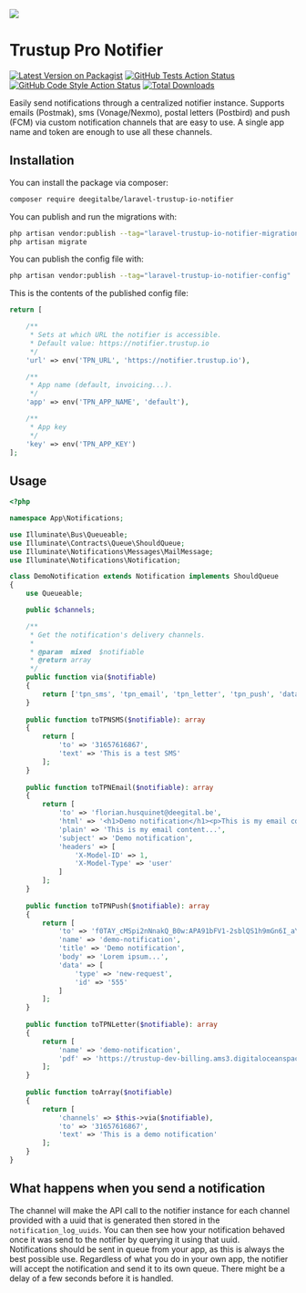 
[<img src="https://github-ads.s3.eu-central-1.amazonaws.com/support-ukraine.svg?t=1" />](https://supportukrainenow.org)

# Trustup Pro Notifier

[![Latest Version on Packagist](https://img.shields.io/packagist/v/deegitalbe/laravel-trustup-io-notifier.svg?style=flat-square)](https://packagist.org/packages/deegitalbe/laravel-trustup-io-notifier)
[![GitHub Tests Action Status](https://img.shields.io/github/workflow/status/deegitalbe/laravel-trustup-io-notifier/run-tests?label=tests)](https://github.com/deegitalbe/laravel-trustup-io-notifier/actions?query=workflow%3Arun-tests+branch%3Amain)
[![GitHub Code Style Action Status](https://img.shields.io/github/workflow/status/deegitalbe/laravel-trustup-io-notifier/Check%20&%20fix%20styling?label=code%20style)](https://github.com/deegitalbe/laravel-trustup-io-notifier/actions?query=workflow%3A"Check+%26+fix+styling"+branch%3Amain)
[![Total Downloads](https://img.shields.io/packagist/dt/deegitalbe/laravel-trustup-io-notifier.svg?style=flat-square)](https://packagist.org/packages/deegitalbe/laravel-trustup-io-notifier)

Easily send notifications through a centralized notifier instance. Supports emails (Postmak), sms (Vonage/Nexmo), postal letters (Postbird) and push (FCM) via custom notification channels that are easy to use. A single app name and token are enough to use all these channels.

## Installation

You can install the package via composer:

```bash
composer require deegitalbe/laravel-trustup-io-notifier
```

You can publish and run the migrations with:

```bash
php artisan vendor:publish --tag="laravel-trustup-io-notifier-migrations"
php artisan migrate
```

You can publish the config file with:

```bash
php artisan vendor:publish --tag="laravel-trustup-io-notifier-config"
```

This is the contents of the published config file:

```php
return [

    /**
     * Sets at which URL the notifier is accessible.
     * Default value: https://notifier.trustup.io
     */
    'url' => env('TPN_URL', 'https://notifier.trustup.io'),

    /**
     * App name (default, invoicing...).
     */
    'app' => env('TPN_APP_NAME', 'default'),

    /**
     * App key
     */
    'key' => env('TPN_APP_KEY')
];
```

## Usage

```php
<?php

namespace App\Notifications;

use Illuminate\Bus\Queueable;
use Illuminate\Contracts\Queue\ShouldQueue;
use Illuminate\Notifications\Messages\MailMessage;
use Illuminate\Notifications\Notification;

class DemoNotification extends Notification implements ShouldQueue
{
    use Queueable;

    public $channels;

    /**
     * Get the notification's delivery channels.
     *
     * @param  mixed  $notifiable
     * @return array
     */
    public function via($notifiable)
    {
        return ['tpn_sms', 'tpn_email', 'tpn_letter', 'tpn_push', 'database'];
    }
    
    public function toTPNSMS($notifiable): array
    {
        return [
            'to' => '31657616867',
            'text' => 'This is a test SMS'
        ];
    }
    
    public function toTPNEmail($notifiable): array
    {
        return [
            'to' => 'florian.husquinet@deegital.be',
            'html' => '<h1>Demo notification</h1><p>This is my email content...</p>',
            'plain' => 'This is my email content...',
            'subject' => 'Demo notification',
            'headers' => [
                'X-Model-ID' => 1,
                'X-Model-Type' => 'user'
            ]
        ];
    }
    
    public function toTPNPush($notifiable): array
    {
        return [
            'to' => 'f0TAY_cMSpi2nNnakQ_B0w:APA91bFV1-2sblQS1h9mGn6I_aYJEZtww67fCJXN3Ir7V1179q7z_oHDLipQL1KAFs7meUyveVomzi2wLHTYuzXR7rDDnFiOBmCzGFEx-_aRszH0B2lIIelqzBjEjo5cL2t98bZc3B5g',
            'name' => 'demo-notification',
            'title' => 'Demo notification',
            'body' => 'Lorem ipsum...',
            'data' => [
                'type' => 'new-request',
                'id' => '555'
            ]
        ];
    }
    
    public function toTPNLetter($notifiable): array
    {
        return [
            'name' => 'demo-notification',
            'pdf' => 'https://trustup-dev-billing.ams3.digitaloceanspaces.com/202202-2263%20(5).pdf'
        ];
    }
    
    public function toArray($notifiable)
    {
        return [
            'channels' => $this->via($notifiable),
            'to' => '31657616867',
            'text' => 'This is a demo notification'
        ];
    }
}
```

## What happens when you send a notification
The channel will make the API call to the notifier instance for each channel provided with a uuid that is generated then stored in the `notification_log_uuids`. You can then see how your notification behaved once it was send to the notifier by querying it using that uuid.  
Notifications should be sent in queue from your app, as this is always the best possible use. Regardless of what you do in your own app, the notifier will accept the notification and send it to its own queue. There might be a delay of a few seconds before it is handled.